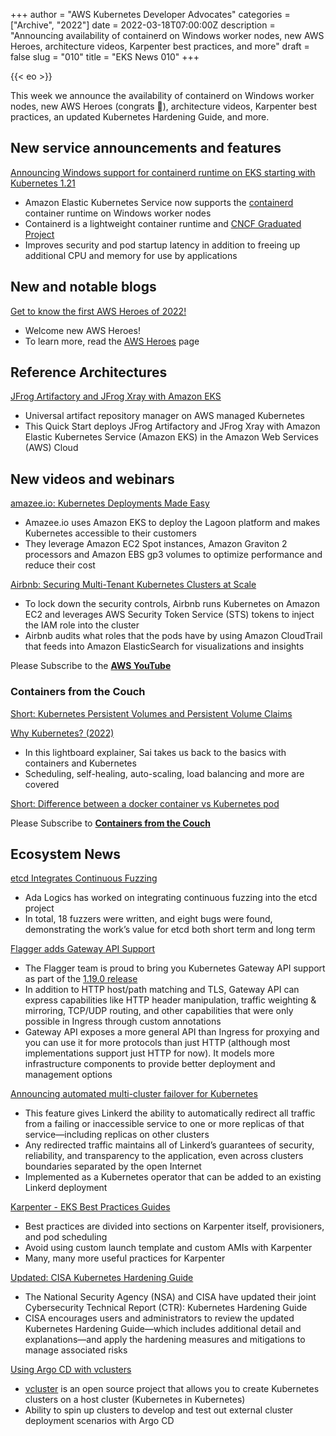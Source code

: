+++
author = "AWS Kubernetes Developer Advocates"
categories = ["Archive", "2022"]
date = 2022-03-18T07:00:00Z
description = "Announcing availability of containerd on Windows worker nodes, new AWS Heroes, architecture videos, Karpenter best practices, and more"
draft = false
slug = "010"
title = "EKS News 010"
+++

{{< eo >}}

This week we announce the availability of containerd on Windows worker nodes, new AWS Heroes (congrats 🎉), architecture videos, Karpenter best practices, an updated Kubernetes Hardening Guide, and more.

## New service announcements and features

[Announcing Windows support for containerd runtime on EKS starting with Kubernetes 1.21](https://aws.amazon.com/about-aws/whats-new/2022/03/windows-containerd-runtime-eks-kubernetes/)

* Amazon Elastic Kubernetes Service now supports the [containerd](https://containerd.io/) container runtime on Windows worker nodes
* Containerd is a lightweight container runtime and [CNCF Graduated Project](https://www.cncf.io/projects/)
* Improves security and pod startup latency in addition to freeing up additional CPU and memory for use by applications

## New and notable blogs

[Get to know the first AWS Heroes of 2022!](https://aws.amazon.com/blogs/aws/get-to-know-the-first-aws-heroes-of-2022/)

* Welcome new AWS Heroes!
* To learn more, read the [AWS Heroes](https://aws.amazon.com/developer/community/heroes/) page

## Reference Architectures

[JFrog Artifactory and JFrog Xray with Amazon EKS](https://aws.amazon.com/quickstart/architecture/jfrog-artifactory-amazon-eks/)

* Universal artifact repository manager on AWS managed Kubernetes
* This Quick Start deploys JFrog Artifactory and JFrog Xray with Amazon Elastic Kubernetes Service (Amazon EKS) in the Amazon Web Services (AWS) Cloud

## New videos and webinars

[amazee.io: Kubernetes Deployments Made Easy](https://youtu.be/90rWUjKjnAE)

* Amazee.io uses Amazon EKS to deploy the Lagoon platform and makes Kubernetes accessible to their customers
* They leverage Amazon EC2 Spot instances, Amazon Graviton 2 processors and Amazon EBS gp3 volumes to optimize performance and reduce their cost

[Airbnb: Securing Multi-Tenant Kubernetes Clusters at Scale](https://youtu.be/WS2Qgx0qgCM)

* To lock down the security controls, Airbnb runs Kubernetes on Amazon EC2 and leverages AWS Security Token Service (STS) tokens to inject the IAM role into the cluster
* Airbnb audits what roles that the pods have by using Amazon CloudTrail that feeds into Amazon ElasticSearch for visualizations and insights

Please Subscribe to the [**AWS YouTube**](https://www.youtube.com/c/amazonwebservices)

### Containers from the Couch

[Short: Kubernetes Persistent Volumes and Persistent Volume Claims](https://www.youtube.com/shorts/YIQa-LNBcJA)

[Why Kubernetes? (2022)](https://youtu.be/a2gfpZE8vXY)

* In this lightboard explainer, Sai takes us back to the basics with containers and Kubernetes
* Scheduling, self-healing, auto-scaling, load balancing and more are covered

[Short: Difference between a docker container vs Kubernetes pod](https://youtube.com/shorts/VBbc8BU6nmA)

Please Subscribe to [**Containers from the Couch**](https://containersfromthecouch.com/)

## Ecosystem News

[etcd Integrates Continuous Fuzzing](https://etcd.io/blog/2022/etcd-integrates-continuous-fuzzing/)

* Ada Logics has worked on integrating continuous fuzzing into the etcd project
* In total, 18 fuzzers were written, and eight bugs were found, demonstrating the work’s value for etcd both short term and long term

[Flagger adds Gateway API Support](https://fluxcd.io/blog/2022/03/flagger-adds-gateway-api-support/)

* The Flagger team is proud to bring you Kubernetes Gateway API support as part of the [1.19.0 release](https://github.com/fluxcd/flagger/releases/tag/v1.19.0)
* In addition to HTTP host/path matching and TLS, Gateway API can express capabilities like HTTP header manipulation, traffic weighting & mirroring, TCP/UDP routing, and other capabilities that were only possible in Ingress through custom annotations
* Gateway API exposes a more general API than Ingress for proxying and you can use it for more protocols than just HTTP (although most implementations support just HTTP for now). It models more infrastructure components to provide better deployment and management options

[Announcing automated multi-cluster failover for Kubernetes](https://linkerd.io/2022/03/09/announcing-automated-multi-cluster-failover-for-kubernetes/)

* This feature gives Linkerd the ability to automatically redirect all traffic from a failing or inaccessible service to one or more replicas of that service—including replicas on other clusters
* Any redirected traffic maintains all of Linkerd’s guarantees of security, reliability, and transparency to the application, even across clusters boundaries separated by the open Internet
* Implemented as a Kubernetes operator that can be added to an existing Linkerd deployment

[Karpenter - EKS Best Practices Guides](https://aws.github.io/aws-eks-best-practices/karpenter/)

* Best practices are divided into sections on Karpenter itself, provisioners, and pod scheduling
* Avoid using custom launch template and custom AMIs with Karpenter
* Many, many more useful practices for Karpenter

[Updated: CISA Kubernetes Hardening Guide](https://www.cisa.gov/uscert/ncas/current-activity/2022/03/15/updated-kubernetes-hardening-guide)

* The National Security Agency (NSA) and CISA have updated their joint Cybersecurity Technical Report (CTR): Kubernetes Hardening Guide
* CISA encourages users and administrators to review the updated Kubernetes Hardening Guide—which includes additional detail and explanations—and apply the hardening measures and mitigations to manage associated risks

[Using Argo CD with vclusters](https://blog.argoproj.io/using-argo-cd-with-vclusters-5df53d1c51ce)

* [vcluster](https://www.vcluster.com/) is an open source project that allows you to create Kubernetes clusters on a host cluster (Kubernetes in Kubernetes)
* Ability to spin up clusters to develop and test out external cluster deployment scenarios with Argo CD
